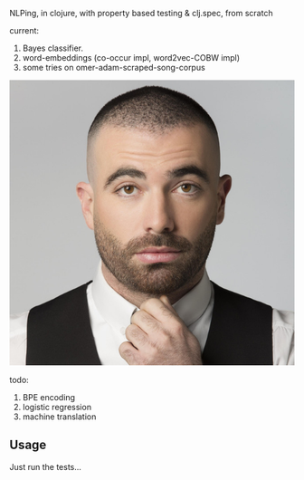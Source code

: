 NLPing, in clojure, with property based testing & clj.spec, from scratch

current:
1. Bayes classifier.
2. word-embeddings (co-occur impl, word2vec-COBW impl)
3. some tries on omer-adam-scraped-song-corpus


![the inspiration](omer.jpg)
 
todo:
1. BPE encoding
2. logistic regression
3. machine translation

## Usage
Just run the tests...
